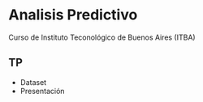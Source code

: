 # Analisis Predictivo
Curso de Instituto Teconológico de Buenos Aires (ITBA)
## TP
+ Dataset
+ Presentación
